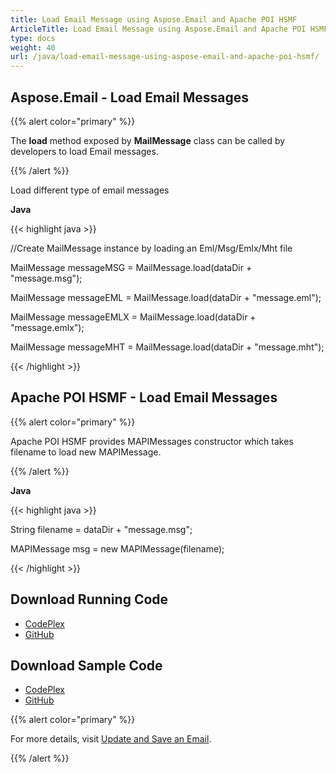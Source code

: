 ```yaml
---
title: Load Email Message using Aspose.Email and Apache POI HSMF
ArticleTitle: Load Email Message using Aspose.Email and Apache POI HSMF
type: docs
weight: 40
url: /java/load-email-message-using-aspose-email-and-apache-poi-hsmf/
---
```


## **Aspose.Email - Load Email Messages**
{{% alert color="primary" %}} 

The **load** method exposed by **MailMessage** class can be called by developers to load Email messages.

{{% /alert %}} 

Load different type of email messages

**Java**

{{< highlight java >}}

 //Create MailMessage instance by loading an Eml/Msg/Emlx/Mht file

MailMessage messageMSG 	= MailMessage.load(dataDir + "message.msg");

MailMessage messageEML 	= MailMessage.load(dataDir + "message.eml");

MailMessage messageEMLX = MailMessage.load(dataDir + "message.emlx");

MailMessage messageMHT 	= MailMessage.load(dataDir + "message.mht");

{{< /highlight >}}
## **Apache POI HSMF - Load Email Messages**
{{% alert color="primary" %}} 

Apache POI HSMF provides MAPIMessages constructor which takes filename to load new MAPIMessage.

{{% /alert %}} 

**Java**

{{< highlight java >}}

 String filename = dataDir + "message.msg";

MAPIMessage msg = new MAPIMessage(filename);

{{< /highlight >}}
## **Download Running Code**
- [CodePlex](https://archive.codeplex.com/?p=asposeemailjavaapachepoi)
- [GitHub](https://github.com/aspose-email/Aspose.Email-for-Java/releases/tag/Aspose.Email_Java_for_Apache_POI-v1.0.0)
## **Download Sample Code**
- [CodePlex](https://archive.codeplex.com/?p=asposeemailjavaapachepoi#src/main/java/com/aspose/email/examples/featurescomparison/loadnsave/)
- [GitHub](https://github.com/aspose-email/Aspose.Email-for-Java/tree/master/Plugins/Aspose_Email_for_Apache_POI/src/main/java/com/aspose/email/examples/featurescomparison/loadnsave)

{{% alert color="primary" %}} 

For more details, visit [Update and Save an Email](/email/java/loading-and-saving-message/).

{{% /alert %}}
